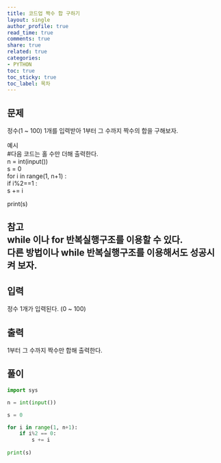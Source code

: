 ```yaml
---
title: 코드업 짝수 합 구하기
layout: single
author_profile: true
read_time: true
comments: true
share: true
related: true
categories:
- PYTHON
toc: true
toc_sticky: true
toc_label: 목차
---
```


## 문제 
정수(1 ~ 100) 1개를 입력받아 1부터 그 수까지 짝수의 합을 구해보자.<br>

예시<br>
#다음 코드는 홀 수만 더해 출력한다.<br>
n = int(input())<br>
s = 0<br>
for i in range(1, n+1) :<br>
  if i%2==1 :<br>
    s += i<br>

print(s)<br>

참고<br>
while 이나 for 반복실행구조를 이용할 수 있다.<br>
다른 방법이나 while 반복실행구조를 이용해서도 성공시켜 보자.<br>
------

## 입력
정수 1개가 입력된다.
(0 ~ 100)

## 출력
1부터 그 수까지 짝수만 합해 출력한다.

## 풀이
```python
import sys

n = int(input())

s = 0

for i in range(1, n+1):
    if i%2 == 0:
        s += i
        
print(s)
```
